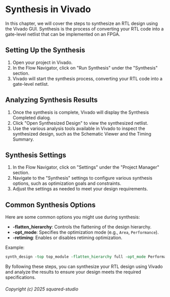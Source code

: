# Synthesis in Vivado

In this chapter, we will cover the steps to synthesize an RTL design using the Vivado GUI. Synthesis is the process of converting your RTL code into a gate-level netlist that can be implemented on an FPGA.

## Setting Up the Synthesis

1. Open your project in Vivado.
2. In the Flow Navigator, click on "Run Synthesis" under the "Synthesis" section.
3. Vivado will start the synthesis process, converting your RTL code into a gate-level netlist.

## Analyzing Synthesis Results

1. Once the synthesis is complete, Vivado will display the Synthesis Completed dialog.
2. Click "Open Synthesized Design" to view the synthesized netlist.
3. Use the various analysis tools available in Vivado to inspect the synthesized design, such as the Schematic Viewer and the Timing Summary.

## Synthesis Settings

1. In the Flow Navigator, click on "Settings" under the "Project Manager" section.
2. Navigate to the "Synthesis" settings to configure various synthesis options, such as optimization goals and constraints.
3. Adjust the settings as needed to meet your design requirements.

## Common Synthesis Options

Here are some common options you might use during synthesis:

- **-flatten_hierarchy**: Controls the flattening of the design hierarchy.
- **-opt_mode**: Specifies the optimization mode (e.g., `Area`, `Performance`).
- **-retiming**: Enables or disables retiming optimization.

Example:
```tcl
synth_design -top top_module -flatten_hierarchy full -opt_mode Performance -retiming
```

By following these steps, you can synthesize your RTL design using Vivado and analyze the results to ensure your design meets the required specifications.

###### Copyright (c) 2025 squared-studio

